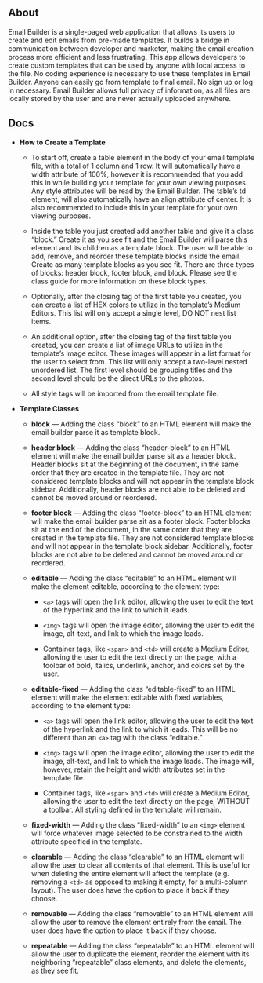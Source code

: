 ## About

Email Builder is a single-paged web application that allows its users to create and edit emails from pre-made templates. It builds a bridge in communication between developer and marketer, making the email creation process more efficient and less frustrating. This app allows developers to create custom templates that can be used by anyone with local access to the file. No coding experience is necessary to use these templates in Email Builder. Anyone can easily go from template to final email. No sign up or log in necessary. Email Builder allows full privacy of information, as all files are locally stored by the user and are never actually uploaded anywhere.

## Docs

- **How to Create a Template**
  - To start off, create a table element in the body of your email template file, with a total of 1 column and 1 row. It will automatically have a width attribute of 100%, however it is recommended that you add this in while building your template for your own viewing purposes. Any style attributes will be read by the Email Builder. The table’s td element, will also automatically have an align attribute of center. It is also recommended to include this in your template for your own viewing purposes.

  - Inside the table you just created add another table and give it a class “block.” Create it as you see fit and the Email Builder will parse this element and its children as a template block. The user will be able to add, remove, and reorder these template blocks inside the email. Create as many template blocks as you see fit. There are three types of blocks: header block, footer block, and block. Please see the class guide for more information on these block types.

  - Optionally, after the closing tag of the first table you created, you can create a list of HEX colors to utilize in the template’s Medium Editors. This list will only accept a single level, DO NOT nest list items.

  - An additional option, after the closing tag of the first table you created, you can create a list of image URLs to utilize in the template’s image editor. These images will appear in a list format for the user to select from. This list will only accept a two-level nested unordered list. The first level should be grouping titles and the second level should be the direct URLs to the photos.

  - All style tags will be imported from the email template file.

- **Template Classes**
  - **block** — Adding the class “block” to an HTML element will make the email builder parse it as template block.

  - **header block** — Adding the class “header-block” to an HTML element will make the email builder parse sit as a header block. Header blocks sit at the beginning of the document, in the same order that they are created in the template file. They are not considered template blocks and will not appear in the template block sidebar. Additionally, header blocks are not able to be deleted and cannot be moved around or reordered.

  - **footer block** — Adding the class “footer-block” to an HTML element will make the email builder parse sit as a footer block. Footer blocks sit at the end of the document, in the same order that they are created in the template file. They are not considered template blocks and will not appear in the template block sidebar. Additionally, footer blocks are not able to be deleted and cannot be moved around or reordered.

  - **editable** — Adding the class “editable” to an HTML element will make the element editable, according to the element type:

    - `<a>` tags will open the link editor, allowing the user to edit the text of the hyperlink and the link to which it leads.
      
    - `<img>` tags will open the image editor, allowing the user to edit the image, alt-text, and link to which the image leads.
    
    - Container tags, like `<span>` and `<td>` will create a Medium Editor, allowing the user to edit the text directly on the page, with a toolbar of bold, italics, underlink, anchor, and colors set by the user.

  - **editable-fixed** — Adding the class “editable-fixed” to an HTML element will make the element editable with fixed variables, according to the element type:

    - `<a>` tags will open the link editor, allowing the user to edit the text of the hyperlink and the link to which it leads. This will be no different than an `<a>` tag with the class “editable.”
    
    - `<img>` tags will open the image editor, allowing the user to edit the image, alt-text, and link to which the image leads. The image will, however, retain the height and width attributes set in the template file.

    - Container tags, like `<span>` and `<td>` will create a Medium Editor, allowing the user to edit the text directly on the page, WITHOUT a toolbar. All styling defined in the template will remain.

  - **fixed-width** — Adding the class “fixed-width” to an `<img>` element will force whatever image selected to be constrained to the width attribute specified in the template.

  - **clearable** — Adding the class “clearable” to an HTML element will allow the user to clear all contents of that element. This is useful for when deleting the entire element will affect the template (e.g. removing a `<td>` as opposed to making it empty, for a multi-column layout). The user does have the option to place it back if they choose.

  - **removable** — Adding the class “removable” to an HTML element will allow the user to remove the element entirely from the email. The user does have the option to place it back if they choose.

  - **repeatable** — Adding the class “repeatable” to an HTML element will allow the user to duplicate the element, reorder the element with its neighboring “repeatable” class elements, and delete the elements, as they see fit.